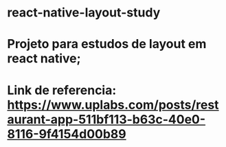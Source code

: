 # react-native-layout-study

# Projeto para estudos de layout em react native;

# Link de referencia: https://www.uplabs.com/posts/restaurant-app-511bf113-b63c-40e0-8116-9f4154d00b89